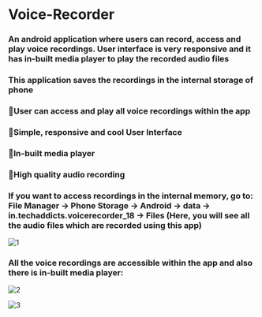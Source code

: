 # Voice-Recorder
### An android application where users can record, access and play voice recordings. User interface is very responsive and it has in-built media player to play the recorded audio files

### This application saves the recordings in the internal storage of phone
### 🔰User can access and play all voice recordings within the app
### 🔰Simple, responsive and cool User Interface
### 🔰In-built media player
### 🔰High quality audio recording
### If you want to access recordings in the internal memory, go to: File Manager -> Phone Storage -> Android -> data -> in.techaddicts.voicerecorder_18 -> Files (Here, you will see all the audio files which are recorded using this app)

![1](https://user-images.githubusercontent.com/44981613/89562585-d1a0d200-d837-11ea-84da-a81201bafbad.jpg)

### All the voice recordings are accessible within the app and also there is in-built media player:
![2](https://user-images.githubusercontent.com/44981613/89562607-d8c7e000-d837-11ea-8a1d-80ec9928e634.jpg)

![3](https://user-images.githubusercontent.com/44981613/89562619-debdc100-d837-11ea-9c31-405e30c335e6.jpg)
